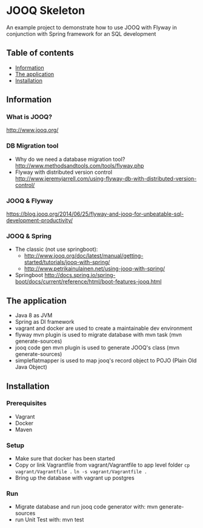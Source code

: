 # JOOQ Skeleton
An example project to demonstrate how to use JOOQ with Flyway in conjunction with Spring framework for an SQL development

## Table of contents

* [Information](#information)
* [The application](#the-application)
* [Installation](#installation)

## Information

### What is JOOQ? 
http://www.jooq.org/

### DB Migration tool
* Why do we need a database migration tool? 
http://www.methodsandtools.com/tools/flyway.php
* Flyway with distributed version control 
http://www.jeremyjarrell.com/using-flyway-db-with-distributed-version-control/

### JOOQ & Flyway 
https://blog.jooq.org/2014/06/25/flyway-and-jooq-for-unbeatable-sql-development-productivity/

### JOOQ & Spring
* The classic (not use springboot):
    * http://www.jooq.org/doc/latest/manual/getting-started/tutorials/jooq-with-spring/
    * http://www.petrikainulainen.net/using-jooq-with-spring/
* Springboot 
http://docs.spring.io/spring-boot/docs/current/reference/html/boot-features-jooq.html

## The application
* Java 8 as JVM
* Spring as DI framework
* vagrant and docker are used to create a maintainable dev environment
* flyway mvn plugin is used to migrate database with mvn task (mvn generate-sources)
* jooq code gen mvn plugin is used to generate JOOQ's class (mvn generate-sources)
* simpleflatmapper is used to map jooq's record object to POJO (Plain Old Java Object)


## Installation

### Prerequisites
* Vagrant
* Docker
* Maven

### Setup
* Make sure that docker has been started
* Copy or link Vagrantfile from vagrant/Vagrantfile to app level folder
`cp vagrant/Vagrantfile .`
`ln -s vagrant/Vagrantfile .`
* Bring up the database with 
vagrant up postgres

### Run
* Migrate database and run jooq code generator with: 
mvn generate-sources
* run Unit Test with: 
mvn test

